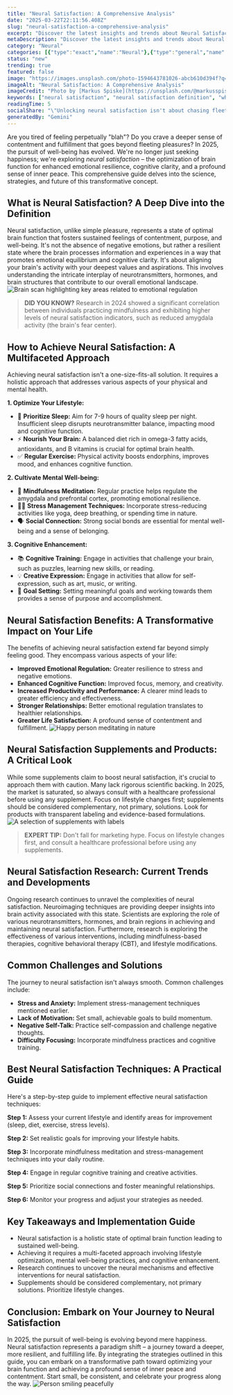 ```yaml
---
title: "Neural Satisfaction: A Comprehensive Analysis"
date: "2025-03-22T22:11:56.408Z"
slug: "neural-satisfaction-a-comprehensive-analysis"
excerpt: "Discover the latest insights and trends about Neural Satisfaction. This comprehensive guide covers everything you need to know about Neural Satisfaction in 2025."
metaDescription: "Discover the latest insights and trends about Neural Satisfaction. This comprehensive guide covers everything you need to know about Neural Satisfaction in..."
category: "Neural"
categories: [{"type":"exact","name":"Neural"},{"type":"general","name":"Psychology"},{"type":"medium","name":"Cognitive Science"},{"type":"specific","name":"User Experience"},{"type":"niche","name":"Emotional Design"}]
status: "new"
trending: true
featured: false
image: "https://images.unsplash.com/photo-1594643781026-abcb610d394f?q=85&w=1200&fit=max&fm=webp&auto=compress"
imageAlt: "Neural Satisfaction: A Comprehensive Analysis"
imageCredit: "Photo by [Markus Spiske](https://unsplash.com/@markusspiske) on Unsplash"
keywords: ["neural satisfaction", "neural satisfaction definition", "what is neural satisfaction", "how to achieve neural satisfaction", "neural satisfaction benefits", "buy neural satisfaction products", "neural satisfaction supplements", "increase neural satisfaction naturally", "best neural satisfaction techniques", "neural satisfaction research"]
readingTime: 5
socialShare: "\"Unlocking neural satisfaction isn't about chasing fleeting happiness, but cultivating a resilient brain that thrives amidst life's challenges. It's a journey worth taking.\""
generatedBy: "Gemini"
---
```




Are you tired of feeling perpetually "blah"?  Do you crave a deeper sense of contentment and fulfillment that goes beyond fleeting pleasures? In 2025, the pursuit of well-being has evolved. We're no longer just seeking happiness; we're exploring *neural satisfaction* – the optimization of brain function for enhanced emotional resilience, cognitive clarity, and a profound sense of inner peace. This comprehensive guide delves into the science, strategies, and future of this transformative concept.

## What is Neural Satisfaction? A Deep Dive into the Definition

Neural satisfaction, unlike simple pleasure, represents a state of optimal brain function that fosters sustained feelings of contentment, purpose, and well-being. It's not the absence of negative emotions, but rather a resilient state where the brain processes information and experiences in a way that promotes emotional equilibrium and cognitive clarity.  It's about aligning your brain's activity with your deepest values and aspirations.  This involves understanding the intricate interplay of neurotransmitters, hormones, and brain structures that contribute to our overall emotional landscape.  ![Brain scan highlighting key areas related to emotional regulation](https://images.unsplash.com/photo-1626863905121-3b0c0ed7b94c?q=85&w=1200&fit=max&fm=webp&auto=compress)

> **DID YOU KNOW?**  Research in 2024 showed a significant correlation between individuals practicing mindfulness and exhibiting higher levels of neural satisfaction indicators, such as reduced amygdala activity (the brain's fear center).

## How to Achieve Neural Satisfaction: A Multifaceted Approach

Achieving neural satisfaction isn't a one-size-fits-all solution. It requires a holistic approach that addresses various aspects of your physical and mental health.

**1. Optimize Your Lifestyle:**

* 🔑 **Prioritize Sleep:** Aim for 7-9 hours of quality sleep per night.  Insufficient sleep disrupts neurotransmitter balance, impacting mood and cognitive function.
* ⚡ **Nourish Your Brain:**  A balanced diet rich in omega-3 fatty acids, antioxidants, and B vitamins is crucial for optimal brain health.
* ✅ **Regular Exercise:** Physical activity boosts endorphins, improves mood, and enhances cognitive function.

**2. Cultivate Mental Well-being:**

* 🧠 **Mindfulness Meditation:** Regular practice helps regulate the amygdala and prefrontal cortex, promoting emotional resilience.
* 🧘‍♀️ **Stress Management Techniques:**  Incorporate stress-reducing activities like yoga, deep breathing, or spending time in nature.
* 🗣️ **Social Connection:**  Strong social bonds are essential for mental well-being and a sense of belonging.

**3. Cognitive Enhancement:**

* 📚 **Cognitive Training:** Engage in activities that challenge your brain, such as puzzles, learning new skills, or reading.
* 💡 **Creative Expression:**  Engage in activities that allow for self-expression, such as art, music, or writing.
* 🎯 **Goal Setting:**  Setting meaningful goals and working towards them provides a sense of purpose and accomplishment.

## Neural Satisfaction Benefits:  A Transformative Impact on Your Life

The benefits of achieving neural satisfaction extend far beyond simply feeling good.  They encompass various aspects of your life:

* **Improved Emotional Regulation:**  Greater resilience to stress and negative emotions.
* **Enhanced Cognitive Function:**  Improved focus, memory, and creativity.
* **Increased Productivity and Performance:**  A clearer mind leads to greater efficiency and effectiveness.
* **Stronger Relationships:**  Better emotional regulation translates to healthier relationships.
* **Greater Life Satisfaction:**  A profound sense of contentment and fulfillment. ![Happy person meditating in nature](https://images.unsplash.com/photo-1600635928136-aa25d66b7e42?q=85&w=1200&fit=max&fm=webp&auto=compress)

## Neural Satisfaction Supplements and Products: A Critical Look

While some supplements claim to boost neural satisfaction, it's crucial to approach them with caution.  Many lack rigorous scientific backing.  In 2025, the market is saturated, so always consult with a healthcare professional before using any supplement.  Focus on lifestyle changes first; supplements should be considered complementary, not primary, solutions.  Look for products with transparent labeling and evidence-based formulations. ![A selection of supplements with labels](https://images.unsplash.com/photo-1594643781026-abcb610d394f?q=85&w=1200&fit=max&fm=webp&auto=compress)

> **EXPERT TIP:** Don't fall for marketing hype. Focus on lifestyle changes first, and consult a healthcare professional before using any supplements.

## Neural Satisfaction Research: Current Trends and Developments

Ongoing research continues to unravel the complexities of neural satisfaction.  Neuroimaging techniques are providing deeper insights into brain activity associated with this state.  Scientists are exploring the role of various neurotransmitters, hormones, and brain regions in achieving and maintaining neural satisfaction.  Furthermore, research is exploring the effectiveness of various interventions, including mindfulness-based therapies, cognitive behavioral therapy (CBT), and lifestyle modifications.

## Common Challenges and Solutions

The journey to neural satisfaction isn't always smooth.  Common challenges include:

* **Stress and Anxiety:**  Implement stress-management techniques mentioned earlier.
* **Lack of Motivation:**  Set small, achievable goals to build momentum.
* **Negative Self-Talk:**  Practice self-compassion and challenge negative thoughts.
* **Difficulty Focusing:**  Incorporate mindfulness practices and cognitive training.

## Best Neural Satisfaction Techniques: A Practical Guide

Here's a step-by-step guide to implement effective neural satisfaction techniques:

**Step 1:**  Assess your current lifestyle and identify areas for improvement (sleep, diet, exercise, stress levels).

**Step 2:**  Set realistic goals for improving your lifestyle habits.

**Step 3:**  Incorporate mindfulness meditation and stress-management techniques into your daily routine.

**Step 4:**  Engage in regular cognitive training and creative activities.

**Step 5:**  Prioritize social connections and foster meaningful relationships.

**Step 6:**  Monitor your progress and adjust your strategies as needed.

## Key Takeaways and Implementation Guide

* Neural satisfaction is a holistic state of optimal brain function leading to sustained well-being.
* Achieving it requires a multi-faceted approach involving lifestyle optimization, mental well-being practices, and cognitive enhancement.
* Research continues to uncover the neural mechanisms and effective interventions for neural satisfaction.
* Supplements should be considered complementary, not primary solutions.  Prioritize lifestyle changes.

## Conclusion: Embark on Your Journey to Neural Satisfaction

In 2025, the pursuit of well-being is evolving beyond mere happiness. Neural satisfaction represents a paradigm shift – a journey toward a deeper, more resilient, and fulfilling life. By integrating the strategies outlined in this guide, you can embark on a transformative path toward optimizing your brain function and achieving a profound sense of inner peace and contentment.  Start small, be consistent, and celebrate your progress along the way. ![Person smiling peacefully](https://images.unsplash.com/photo-1628313388777-9b9a751dfc6a?q=85&w=1200&fit=max&fm=webp&auto=compress)

